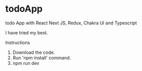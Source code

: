 # todoApp
todo App with React Next JS, Redux, Chakra UI and Typescript

I have tried my best.

Instructions

1. Download the code.
2. Run 'npm install' command.
3. npm run dev